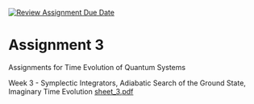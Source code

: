 [![Review Assignment Due Date](https://classroom.github.com/assets/deadline-readme-button-22041afd0340ce965d47ae6ef1cefeee28c7c493a6346c4f15d667ab976d596c.svg)](https://classroom.github.com/a/z-FPp_fS)
# Assignment 3
Assignments for Time Evolution of Quantum Systems

Week 3 - Symplectic Integrators, Adiabatic Search of the Ground State, Imaginary Time Evolution  [sheet_3.pdf](sheet_3.pdf)
